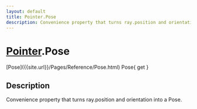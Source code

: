```yaml
---
layout: default
title: Pointer.Pose
description: Convenience property that turns ray.position and orientation into a Pose.
---
```

# [Pointer]({{site.url}}/Pages/Reference/Pointer.html).Pose

<div class='signature' markdown='1'>
[Pose]({{site.url}}/Pages/Reference/Pose.html) Pose{ get }
</div>

## Description
Convenience property that turns ray.position and orientation
into a Pose.

